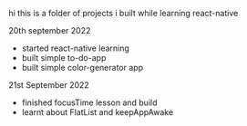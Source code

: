 hi this is a folder of projects i built while learning react-native

20th september 2022
- started react-native learning
- built simple to-do-app
- built simple color-generator app

21st September 2022
- finished focusTime lesson and build
- learnt about FlatList and keepAppAwake


